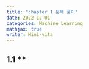 ```yaml
---
title: "chapter 1 문제 풀이"
date: 2022-12-01
categories: Machine Learning
mathjax: true
writer: Mini-vita
---
```




## 1.1 **

